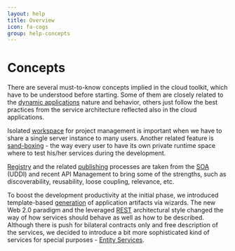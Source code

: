 ```yaml
---
layout: help
title: Overview
icon: fa-cogs
group: help-concepts
---
```


Concepts
===

There are several must-to-know concepts implied in the cloud toolkit, which have to be understood before starting. Some of them are closely related to the [dynamic applications](dynamic_applications.html) nature and behavior, others just follow the best practices from the service architecture reflected also in the cloud applications.

Isolated [workspace](workspace.html) for project management is important when we have to share a single server instance to many users. Another related feature is [sand-boxing](activation.html) - the way every user to have its own private runtime space where to test his/her services during the development.

[Registry](registry.html) and the related [publishing](publishing.html) processes are taken from the [SOA](http://en.wikipedia.org/wiki/Service-oriented_architecture) (UDDI) and recent API Management to bring some of the strengths, such as discoverability, reusability, loose coupling, relevance, etc.

To boost the development productivity at the initial phase, we introduced template-based [generation](generation.html) of application artifacts via wizards. The new Web 2.0 paradigm and the leveraged [REST](http://en.wikipedia.org/wiki/Representational_state_transfer) architectural style changed the way of how services should behave as well as how to be described. Although there is push for bilateral contracts only and free description of the services, we decided to introduce a bit more sophisticated kind of services for special purposes - [Entity Services](entity_service.html).
